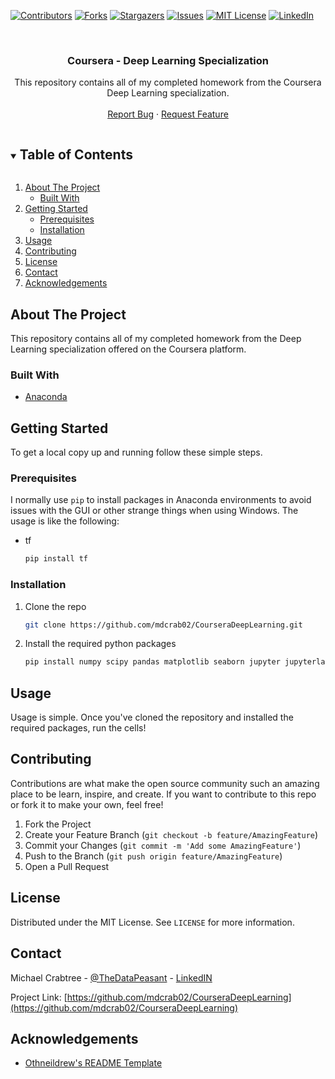 <!-- PROJECT SHIELDS -->

[![Contributors][contributors-shield]][contributors-url]
[![Forks][forks-shield]][forks-url]
[![Stargazers][stars-shield]][stars-url]
[![Issues][issues-shield]][issues-url]
[![MIT License][license-shield]][license-url]
[![LinkedIn][linkedin-shield]][linkedin-url]

<!-- PROJECT LOGO -->
<br />
<p align="center">

  <h3 align="center">Coursera - Deep Learning Specialization</h3>

  <p align="center">
	This repository contains all of my completed homework from the Coursera Deep Learning specialization.
	<br />
    <br />
    <a href="https://github.com/mdcrab02/CourseraDeepLearning/issues">Report Bug</a>
    ·
    <a href="https://github.com/mdcrab02/CourseraDeepLearning/issues">Request Feature</a>
  </p>
</p>



<!-- TABLE OF CONTENTS -->
<details open="open">
  <summary><h2 style="display: inline-block">Table of Contents</h2></summary>
  <ol>
    <li>
      <a href="#about-the-project">About The Project</a>
      <ul>
        <li><a href="#built-with">Built With</a></li>
      </ul>
    </li>
    <li>
      <a href="#getting-started">Getting Started</a>
      <ul>
        <li><a href="#prerequisites">Prerequisites</a></li>
        <li><a href="#installation">Installation</a></li>
      </ul>
    </li>
    <li><a href="#usage">Usage</a></li>
    <li><a href="#contributing">Contributing</a></li>
    <li><a href="#license">License</a></li>
    <li><a href="#contact">Contact</a></li>
    <li><a href="#acknowledgements">Acknowledgements</a></li>
  </ol>
</details>



<!-- ABOUT THE PROJECT -->
## About The Project

This repository contains all of my completed homework from the Deep Learning specialization offered on the Coursera platform.

### Built With

* [Anaconda](https://www.anaconda.com/)

<!-- GETTING STARTED -->
## Getting Started

To get a local copy up and running follow these simple steps.

### Prerequisites

I normally use `pip` to install packages in Anaconda environments to avoid issues with the GUI or other strange things when using Windows.  The usage is like the following:
* tf
  ```sh
  pip install tf
  ```

### Installation

1. Clone the repo
   ```sh
   git clone https://github.com/mdcrab02/CourseraDeepLearning.git
   ```
2. Install the required python packages
   ```sh
   pip install numpy scipy pandas matplotlib seaborn jupyter jupyterlab
   ```



<!-- USAGE EXAMPLES -->
## Usage

Usage is simple.  Once you've cloned the repository and installed the required packages, run the cells!



<!-- CONTRIBUTING -->
## Contributing

Contributions are what make the open source community such an amazing place to be learn, inspire, and create. If you want to contribute to this repo or fork it to make your own, feel free!

1. Fork the Project
2. Create your Feature Branch (`git checkout -b feature/AmazingFeature`)
3. Commit your Changes (`git commit -m 'Add some AmazingFeature'`)
4. Push to the Branch (`git push origin feature/AmazingFeature`)
5. Open a Pull Request



<!-- LICENSE -->
## License

Distributed under the MIT License. See `LICENSE` for more information.



<!-- CONTACT -->
## Contact

Michael Crabtree - [@TheDataPeasant](https://twitter.com/TheDataPeasant) - [LinkedIN](https://www.linkedin.com/in/mikecrabtree2/)

Project Link: [https://github.com/mdcrab02/CourseraDeepLearning](https://github.com/mdcrab02/CourseraDeepLearning)



<!-- ACKNOWLEDGEMENTS -->
## Acknowledgements

* [Othneildrew's README Template](https://github.com/othneildrew/Best-README-Template)


<!-- MARKDOWN LINKS & IMAGES -->
<!-- https://www.markdownguide.org/basic-syntax/#reference-style-links -->
[contributors-shield]: https://img.shields.io/github/contributors/mdcrab02/CourseraDeepLearning.svg?style=for-the-badge
[contributors-url]: https://github.com/mdcrab02/CourseraDeepLearning/graphs/contributors
[forks-shield]: https://img.shields.io/github/forks/mdcrab02/CourseraDeepLearning.svg?style=for-the-badge
[forks-url]: https://github.com/mdcrab02/CourseraDeepLearning/network/members
[stars-shield]: https://img.shields.io/github/stars/mdcrab02/CourseraDeepLearning.svg?style=for-the-badge
[stars-url]: https://github.com/mdcrab02/CourseraDeepLearning/stargazers
[issues-shield]: https://img.shields.io/github/issues/mdcrab02/CourseraDeepLearning.svg?style=for-the-badge
[issues-url]: https://github.com/mdcrab02/CourseraDeepLearning/issues
[license-shield]: https://img.shields.io/github/license/mdcrab02/CourseraDeepLearning.svg?style=for-the-badge
[license-url]: https://github.com/mdcrab02/CourseraDeepLearning/blob/master/LICENSE.txt
[linkedin-shield]: https://img.shields.io/badge/-LinkedIn-black.svg?style=for-the-badge&logo=linkedin&colorB=555
[linkedin-url]: https://linkedin.com/in/mikecrabtree2